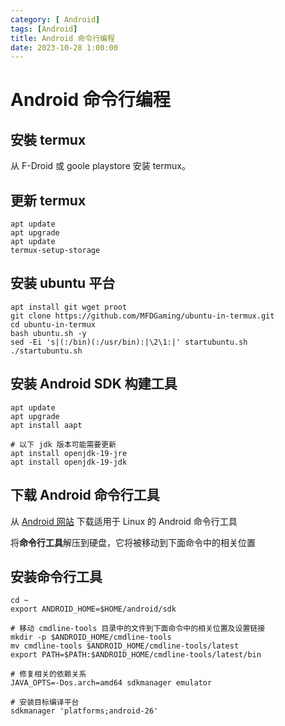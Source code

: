 ```yaml
---
category: [ Android]
tags: [Android]
title: Android 命令行编程
date: 2023-10-28 1:00:00
---
```



# Android 命令行编程

## 安裝 termux

从 F-Droid 或 goole playstore 安装 termux。

## 更新 termux

```
apt update
apt upgrade
apt update
termux-setup-storage
```

## 安装 ubuntu 平台

```
apt install git wget proot
git clone https://github.com/MFDGaming/ubuntu-in-termux.git
cd ubuntu-in-termux
bash ubuntu.sh -y
sed -Ei 's|(:/bin)(:/usr/bin):|\2\1:|' startubuntu.sh
./startubuntu.sh
```

## 安装 Android SDK 构建工具

```
apt update
apt upgrade
apt install aapt

# 以下 jdk 版本可能需要更新
apt install openjdk-19-jre
apt install openjdk-19-jdk
```


## 下载 Android 命令行工具


从 [Android 网站](https://developer.android.com/studio) 下载适用于 Linux 的 Android 命令行工具


将**命令行工具**解压到硬盘，它将被移动到下面命令中的相关位置

## 安装命令行工具

```
cd ~
export ANDROID_HOME=$HOME/android/sdk

# 移动 cmdline-tools 目录中的文件到下面命令中的相关位置及设置链接
mkdir -p $ANDROID_HOME/cmdline-tools
mv cmdline-tools $ANDROID_HOME/cmdline-tools/latest
export PATH=$PATH:$ANDROID_HOME/cmdline-tools/latest/bin

# 修复相关的依赖关系
JAVA_OPTS=-Dos.arch=amd64 sdkmanager emulator

# 安装目标编译平台
sdkmanager 'platforms;android-26'
```